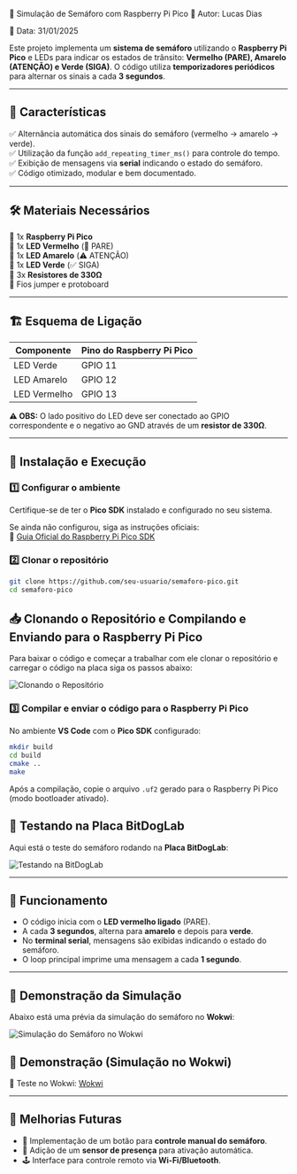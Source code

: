 🚦 Simulação de Semáforo com Raspberry Pi Pico
📌 Autor: Lucas Dias

📆 Data: 31/01/2025

Este projeto implementa um **sistema de semáforo** utilizando o **Raspberry Pi Pico** e LEDs para indicar os estados de trânsito: **Vermelho (PARE), Amarelo (ATENÇÃO) e Verde (SIGA)**. O código utiliza **temporizadores periódicos** para alternar os sinais a cada **3 segundos**.  

---

## 📌 **Características**
✅ Alternância automática dos sinais do semáforo (vermelho → amarelo → verde).  
✅ Utilização da função `add_repeating_timer_ms()` para controle do tempo.  
✅ Exibição de mensagens via **serial** indicando o estado do semáforo.  
✅ Código otimizado, modular e bem documentado.  

---

## 🛠 **Materiais Necessários**
🔹 1x **Raspberry Pi Pico**  
🔹 1x **LED Vermelho** (🚦 PARE)  
🔹 1x **LED Amarelo** (⚠️ ATENÇÃO)  
🔹 1x **LED Verde** (✅ SIGA)  
🔹 3x **Resistores de 330Ω**  
🔹 Fios jumper e protoboard  

---

## 🏗 **Esquema de Ligação**
| Componente | Pino do Raspberry Pi Pico |
|------------|---------------------------|
| LED Verde  | GPIO 11                   |
| LED Amarelo| GPIO 12                   |
| LED Vermelho| GPIO 13                   |

**⚠️ OBS:** O lado positivo do LED deve ser conectado ao GPIO correspondente e o negativo ao GND através de um **resistor de 330Ω**.

---

## 📜 **Instalação e Execução**

### **1️⃣ Configurar o ambiente**
Certifique-se de ter o **Pico SDK** instalado e configurado no seu sistema.  

Se ainda não configurou, siga as instruções oficiais:  
🔗 [Guia Oficial do Raspberry Pi Pico SDK](https://github.com/raspberrypi/pico-sdk)

### **2️⃣ Clonar o repositório**
```bash
git clone https://github.com/seu-usuario/semaforo-pico.git
cd semaforo-pico
```

## 📥 Clonando o Repositório e  Compilando e Enviando para o Raspberry Pi Pico

Para baixar o código e começar a trabalhar com ele clonar o repositório e carregar o código na placa siga os passos abaixo:

![Clonando o Repositório](https://github.com/LucaScripts/Clock-e-Temporizadores/blob/main/docs/Bem-vindo%20-%20Visual%20Studio%20Code%202025-01-31%2018-49-32.gif?raw=true)



### **3️⃣ Compilar e enviar o código para o Raspberry Pi Pico**
No ambiente **VS Code** com o **Pico SDK** configurado:  
```bash
mkdir build
cd build
cmake ..
make
```
Após a compilação, copie o arquivo `.uf2` gerado para o Raspberry Pi Pico (modo bootloader ativado).

## 🧪 Testando na Placa BitDogLab

Aqui está o teste do semáforo rodando na **Placa BitDogLab**:

![Testando na BitDogLab](https://github.com/LucaScripts/Clock-e-Temporizadores/blob/main/docs/WhatsApp%20Video%202025-01-31%20at%2018.54.46.gif?raw=true)

---

## 🎯 **Funcionamento**
- O código inicia com o **LED vermelho ligado** (PARE).  
- A cada **3 segundos**, alterna para **amarelo** e depois para **verde**.  
- No **terminal serial**, mensagens são exibidas indicando o estado do semáforo.  
- O loop principal imprime uma mensagem a cada **1 segundo**.  

---
## 🚦 Demonstração da Simulação

Abaixo está uma prévia da simulação do semáforo no **Wokwi**:

![Simulação do Semáforo no Wokwi](https://github.com/LucaScripts/Clock-e-Temporizadores/blob/main/docs/Clock-e-Temporizadores%20-%20Visual%20Studio%20Code%202025-01-31%2018-33-11.gif?raw=true)


## 🎥 **Demonstração (Simulação no Wokwi)**
🔗 Teste no Wokwi: [Wokwi](https://wokwi.com/projects/421633569441256449)

---

## 📌 **Melhorias Futuras**
- 🚀 Implementação de um botão para **controle manual do semáforo**.  
- 📡 Adição de um **sensor de presença** para ativação automática.  
- 🕹️ Interface para controle remoto via **Wi-Fi/Bluetooth**.  

